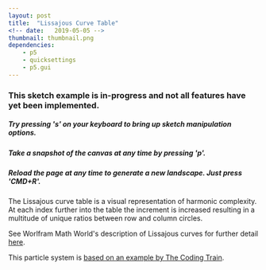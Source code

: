 ```yaml
---
layout: post
title:  "Lissajous Curve Table"
<!-- date:   2019-05-05 -->
thumbnail: thumbnail.png
dependencies:
    - p5
    - quicksettings
    - p5.gui
---
```


### This sketch example is in-progress and not all features have yet been implemented.

##### Try pressing ***'s'*** on your keyboard to bring up sketch manipulation options.

##### Take a snapshot of the canvas at any time by pressing ***'p'***.

##### Reload the page at any time to generate a new landscape. Just press 'CMD+R'.

<div id="sketch-holder">
    <script type="text/javascript" src="sketch/sketch.js"></script>
    <script type="text/javascript" src="sketch/curve.js"></script>
</div>

The Lissajous curve table is a visual representation of harmonic complexity. At each index further into the table the increment is increased resulting in a multitude of unique ratios between row and column circles.

See Worlfram Math World's description of Lissajous curves for further detail [here](http://mathworld.wolfram.com/LissajousCurve.html).

This particle system is [based on an example by The Coding Train](https://www.youtube.com/watch?v=-6iIc6-Y-kk).
